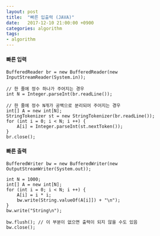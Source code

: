 ```yaml
---
layout: post
title:  "빠른 입출력 (JAVA)"
date:   2017-12-10 21:00:00 +0900
categories: algorithm
tags:
- algorithm
---
```



#### 빠른 입력

```
BufferedReader br = new BufferedReader(new InputStreamReader(System.in));

// 한 줄에 정수 하나가 주어지는 경우
int N = Integer.parseInt(br.readLine());

// 한 줄에 정수 N개가 공백으로 분리되어 주어지는 경우
int[] A = new int[N];
StringTokenizer st = new StringTokenizer(br.readLine()); 
for (int i = 0; i < N; i ++) {
    A[i] = Integer.parseInt(st.nextToken());
}
br.close();
```

#### 빠른 출력

```
BufferedWriter bw = new BufferedWriter(new OutputStreamWriter(System.out));

int N = 1000;
int[] A = new int[N];
for (int i = 0; i < N; i ++) {
    A[i] = i * i;
    bw.write(String.valueOf(A[i]]) + "\n");
}
bw.write("String\n");

bw.flush(); // 이 부분이 없으면 출력이 되지 않을 수도 있음
bw.close();
```

[Jekyll-docs]: https://Jekyllrb.com/docs/home
[Jekyll-gh]:   https://github.com/Jekyll/Jekyll
[Jekyll-talk]: https://talk.Jekyllrb.com/


